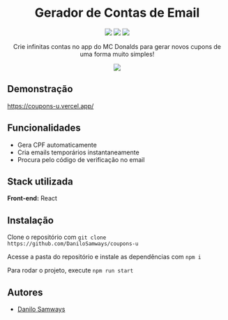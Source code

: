 <h1 align="center">
Gerador de Contas de Email
</h1>
<p align="center">
  <a href="#"><img src="https://img.shields.io/badge/typescript-%23007ACC.svg?style=for-the-badge&logo=typescript&logoColor=white"></a>
  <a href="#"><img src="https://img.shields.io/badge/react-%2320232a.svg?style=for-the-badge&logo=react&logoColor=%2361DAFB"></a>
  <a href="#"><img src="https://img.shields.io/badge/css3-%231572B6.svg?style=for-the-badge&logo=css3&logoColor=white"></a>
</p>

<p align="center">Crie infinitas contas no app do MC Donalds para gerar novos cupons de uma forma muito simples!</p>
<p align="center">
  <img src="https://user-images.githubusercontent.com/55723423/224860510-2b8477f7-8810-4ca9-aa11-6d4f15be3930.png">
</p>

## Demonstração

https://coupons-u.vercel.app/

## Funcionalidades

- Gera CPF automaticamente
- Cria emails temporários instantaneamente
- Procura pelo código de verificação no email


## Stack utilizada

**Front-end:** React


## Instalação

Clone o repositório com ```git clone https://github.com/DaniloSamways/coupons-u```

Acesse a pasta do repositório e instale as dependências com ```npm i```

Para rodar o projeto, execute ```npm run start```
## Autores

- [Danilo Samways](https://www.github.com/DaniloSamways)

